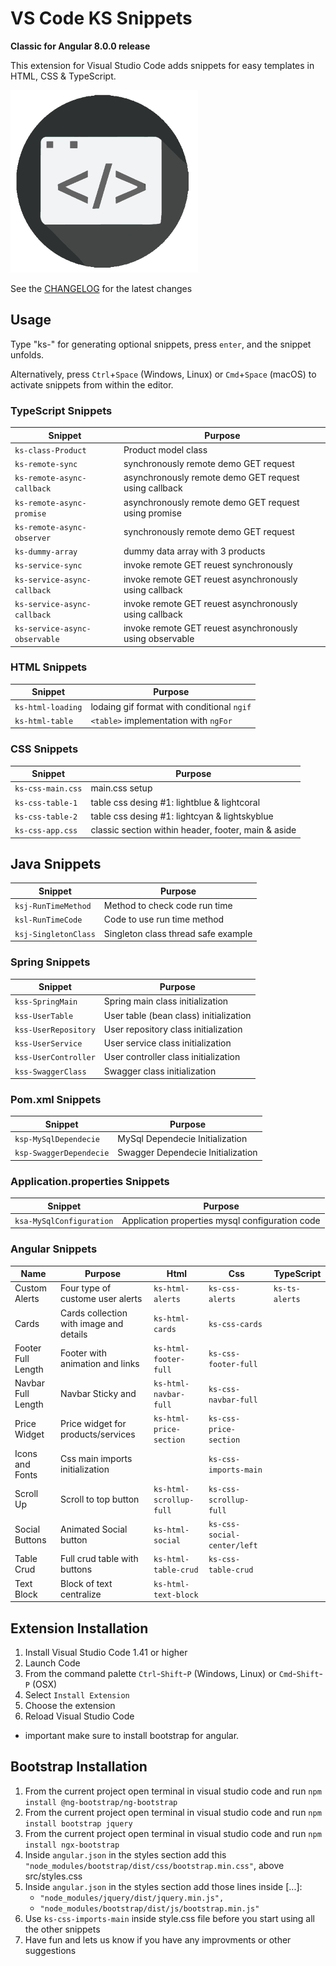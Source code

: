 # VS Code KS Snippets

**Classic for Angular 8.0.0 release**

This extension for Visual Studio Code adds snippets for easy templates in HTML, CSS & TypeScript.

![Use Extension](images/icon.png)

See the [CHANGELOG](CHANGELOG.md) for the latest changes

## Usage

Type "ks-" for generating optional snippets, press `enter`, and the snippet unfolds.

Alternatively, press `Ctrl`+`Space` (Windows, Linux) or `Cmd`+`Space` (macOS) to activate snippets from within the editor.

### TypeScript Snippets

| Snippet                      | Purpose                                                  |
| ---------------------------- | -------------------------------------------------------- |
| `ks-class-Product`           | Product model class                                      |
| `ks-remote-sync`             | synchronously remote demo GET request                    |
| `ks-remote-async-callback`   | asynchronously remote demo GET request using callback    |
| `ks-remote-async-promise`    | asynchronously remote demo GET request using promise     |
| `ks-remote-async-observer`   | synchronously remote demo GET request                    |
| `ks-dummy-array`             | dummy data array with 3 products                         |
| `ks-service-sync`            | invoke remote GET reuest synchronously                   |
| `ks-service-async-callback`  | invoke remote GET reuest asynchronously using callback   |
| `ks-service-async-callback`  | invoke remote GET reuest asynchronously using callback   |
| `ks-service-async-observable`| invoke remote GET reuest asynchronously using observable |

### HTML Snippets

| Snippet              | Purpose                                             |
| -------------------- | --------------------------------------------------- |
| `ks-html-loading`    | lodaing gif format with conditional `ngif`          |
| `ks-html-table`      | `<table>` implementation with `ngFor`               |

### CSS Snippets

| Snippet              | Purpose                                             |
| -------------------- | --------------------------------------------------- |
| `ks-css-main.css`    | main.css setup                                      |
| `ks-css-table-1`     | table css desing #1: lightblue & lightcoral         |
| `ks-css-table-2`     | table css desing #1: lightcyan & lightskyblue       |
| `ks-css-app.css`     | classic section within header, footer, main & aside |

## Java Snippets

| Snippet                      | Purpose                                                  |
| ---------------------------- | -------------------------------------------------------- |
| `ksj-RunTimeMethod`          | Method to check code run time                            |
| `ksl-RunTimeCode`            | Code to use run time method                              |
| `ksj-SingletonClass`         | Singleton class thread safe example                      |

### Spring Snippets

| Snippet                      | Purpose                                                  |
| ---------------------------- | -------------------------------------------------------- |
| `kss-SpringMain`             | Spring main class initialization                         |
| `kss-UserTable`              | User table (bean class) initialization                   |
| `kss-UserRepository`         | User repository class initialization                     |
| `kss-UserService`            | User service class initialization                        |
| `kss-UserController`         | User controller class initialization                     |
| `kss-SwaggerClass`           | Swagger class initialization                             |

### Pom.xml Snippets

| Snippet                      | Purpose                                                  |
| ---------------------------- | -------------------------------------------------------- |
| `ksp-MySqlDependecie`        | MySql Dependecie Initialization                          |
| `ksp-SwaggerDependecie`      | Swagger Dependecie Initialization                        |

### Application.properties Snippets

| Snippet                      | Purpose                                                  |
| ---------------------------- | -------------------------------------------------------- |
| `ksa-MySqlConfiguration`     | Application properties mysql configuration code          |

### Angular Snippets

| Name               | Purpose                                 | Html                    | Css                         | TypeScript    |
|--------------------|-----------------------------------------|-------------------------|-----------------------------|---------------|
| Custom Alerts      | Four type of custome user alerts        | `ks-html-alerts`        | `ks-css-alerts`             | `ks-ts-alerts`|
| Cards              | Cards collection with image and details | `ks-html-cards`         | `ks-css-cards`              |               |
| Footer Full Length | Footer with animation and links         | `ks-html-footer-full`   | `ks-css-footer-full`        |               |
| Navbar Full Length | Navbar Sticky and                       |  `ks-html-navbar-full`  |  `ks-css-navbar-full`       |               |
| Price Widget       | Price widget for products/services      | `ks-html-price-section` | `ks-css-price-section`      |               |
| Icons and Fonts    | Css main imports initialization         |                         | `ks-css-imports-main`       |               |
| Scroll Up          | Scroll to top button                    | `ks-html-scrollup-full` | `ks-css-scrollup-full`      |               |
| Social Buttons     | Animated Social button                  | `ks-html-social`        | `ks-css-social-center/left` |               |
| Table Crud         | Full crud table with buttons            | `ks-html-table-crud`    | `ks-css-table-crud`         |               |
|  Text Block        | Block of text centralize                | `ks-html-text-block`    |                             |               |

## Extension Installation

01. Install Visual Studio Code 1.41 or higher
02. Launch Code
03. From the command palette `Ctrl`-`Shift`-`P` (Windows, Linux) or `Cmd`-`Shift`-`P` (OSX)
04. Select `Install Extension`
05. Choose the extension
06. Reload Visual Studio Code
  - important make sure to install bootstrap for angular.

## Bootstrap Installation
01. From the current project open terminal in visual studio code and run `npm install @ng-bootstrap/ng-bootstrap`
02. From the current project open terminal in visual studio code and run `npm install bootstrap jquery`
03. From the current project open terminal in visual studio code and run `npm install ngx-bootstrap`
04. Inside `angular.json` in the styles section add this `"node_modules/bootstrap/dist/css/bootstrap.min.css"`, above src/styles.css
05. Inside `angular.json` in the styles section add those lines inside [...]:
       - `"node_modules/jquery/dist/jquery.min.js",`    
       - `"node_modules/bootstrap/dist/js/bootstrap.min.js"`
06. Use `ks-css-imports-main` inside style.css file before you start using all the other snippets
07. Have fun and lets us know if you have any improvments or other suggestions
